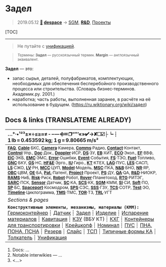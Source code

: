 # Задел
> 2019.05.12 **[🚀](../index/index.md) [despace](index.md)** → [SGM](sgm.md), **[R&D](rnd.md)**, [Проекты](project.md)

[TOC]

---

> Не путайте с [унификацией](commonality.md).

> <small>*Термины:* **Задел** — русскоязычный термин. **Margin** — англоязычный эквивалент.</small>

**Задел** — это:

   - запас сырья, деталей, полуфабрикатов, комплектующих, необходимых для обеспечения бесперебойного производственного процесса или строительства. (Словарь бизнес‑терминов. Академик.ру. 2001.)
   - наработка; часть работы, выполненная заранее, в расчёте на её использование в будущем. (<https://ru.wiktionary.org/wiki/задел>)



<p style="page-break-after:always"> </p>

## Docs & links (TRANSLATEME ALREADY)
|…°·•¹²³±×÷≤≥≈≠ ‑ −— ⎆✉ ❐“”’«»✔→✘☐☑├┕┆ 1 lb = 0.453592 kg; 1 g = 9.80665 m/s²|
|:--|
|<small>**[FAQ](faq.md)**, **[Cable](cable.md)**·БКС, **[Camera](camera.md)**·Камера, **[Comms](comms.md)**·Радио, **[Contact](contact.md)**·Контакт, **[Control](control.md)**·Упр., **[Doc](doc.md)**·Док., **[Doppler](doppler.md)**·ИСР, **[DS](ds.md)**·ЗУ, **[EB](eb.md)**·ХИТ, **[ECO](ecology.md)**·Экол., **[EF](ef.md)**·ВВФ, **[ElC](elc.md)**·ЭКБ, **[EMC](emc.md)**·ЭМС, **[Error](error.md)**·Ошибки, **[Event](event.md)**·События, **[FS](fs.md)**·ТЭО, **[Fuel](fuel.md)**·Топливо, **[GNC](gnc.md)**·БКУ, **[GS](scs.md)**·НС, **[HF&E](hfe.md)**·Эрго., **[IU](iu.md)**·Гиро., **[KT](kt.md)**·КТЕХ, **[LAG](lag.md)**·ПУC, **[LES](les.md)**·САСП, **[LS](ls.md)**·СЖО, **[LV](lv.md)**·РН, **[MCC](mcc.md)**·ЦУП, **[Model](model.md)**·Модель, **[MSC](sc.md)**·ПКА, **[N&B](nnb.md)**·БНО, **[NR](nr.md)**·ЯР, **[OBC](obc.md)**·ЦВМ, **[OE](oe.md)**·БА, **[Pat.](патент.md)**·Патент, **[Project](project.md)**·Проект, **[PS](ps.md)**·ДУ, **[QA](quality.md)**·QA, **[R&D](rnd.md)**·НИОКР, **[RAMS](rams.md)**·НиБ, **[Risk](risk.md)**·Риск, **[Robot](robotics.md)**·Робот, **[Rover](rover.md)**·Планетоход, **[RTG](rtg.md)**·РИТЭГ, **[SARC](sarc.md)**·ПСК, **[Sensor](sensor.md)**·Датчик, **[SC](sc.md)**·КА, **[SCS](scs.md)**·КК, **[SGM](sgm.md)**·КММ, **[SI](si.md)**·СИ, **[Soft](soft.md)**·ПО, **[SP](sp.md)**·БС, **[Spaceport](spaceport.md)**·Космодром, **[SPS](sps.md)**·СЭС, **[SSS](sss.md)**·ГЗУ, **[TCS](tcs.md)**·СОТР, **[Test](test.md)**·ЭО, **[Timeline](timeline.md)**·Циклограмма, **[TMS](tms.md)**·ТМС, **[TOR](tor.md)**·ТЗ, **[TRL](trl.md)**·УГТ</small>|
|*Sections & pages*|
|**`Конструктивные элементы, механизмы, материалы (КММ):`**<br> [Гермоконтейнер](гермоконтейнер.md) ┊ [Датчик](sensor.md) ┊ [Задел](margin.md) ┊ [Изделие](unit.md) ┊ [Испарение материалов](mat_sublime.md) ┊ [Кавитация](cavitation.md) ┊ [КЗУ](cinu.md) (ВБУ КТ) ┊ [КХГ](cgs.md) ┊ [Контейнеры для транспортировки](ship_contain.md) ┊ [Крейцкопф](crosshead.md) ┊ [Номинал](nominal.md) ┊ [ПУС](lag.md) ┊ [ПНА, ПОНА, ПСНА](aiad.md) ┊ [Резерв](reserve.md) ┊ [Слайс](слайс.md) ┊ [ТСП](tsp.md) ┊ [Типичные формы КА](sc_ts.md) ┊ [Толкатель](толкатель.md) ┊ [Унификация](commonality.md) |

   1. Docs: …
   1. Notable interwikies — …
   1. <…>
